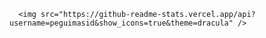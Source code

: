 
      <img src="https://github-readme-stats.vercel.app/api?username=peguimasid&show_icons=true&theme=dracula" />
